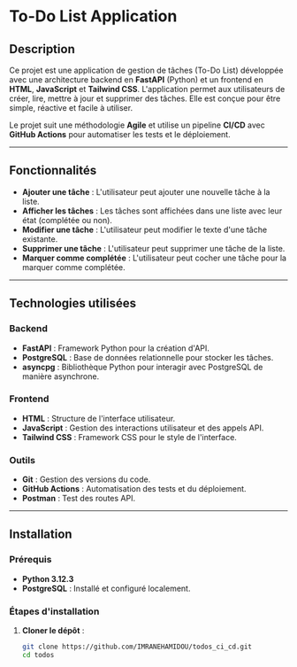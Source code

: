 # To-Do List Application

## Description

Ce projet est une application de gestion de tâches (To-Do List) développée avec une architecture backend en **FastAPI** (Python) et un frontend en **HTML**, **JavaScript** et **Tailwind CSS**. L'application permet aux utilisateurs de créer, lire, mettre à jour et supprimer des tâches. Elle est conçue pour être simple, réactive et facile à utiliser.

Le projet suit une méthodologie **Agile** et utilise un pipeline **CI/CD** avec **GitHub Actions** pour automatiser les tests et le déploiement.

---

## Fonctionnalités

- **Ajouter une tâche** : L'utilisateur peut ajouter une nouvelle tâche à la liste.
- **Afficher les tâches** : Les tâches sont affichées dans une liste avec leur état (complétée ou non).
- **Modifier une tâche** : L'utilisateur peut modifier le texte d'une tâche existante.
- **Supprimer une tâche** : L'utilisateur peut supprimer une tâche de la liste.
- **Marquer comme complétée** : L'utilisateur peut cocher une tâche pour la marquer comme complétée.

---

## Technologies utilisées

### Backend

- **FastAPI** : Framework Python pour la création d'API.
- **PostgreSQL** : Base de données relationnelle pour stocker les tâches.
- **asyncpg** : Bibliothèque Python pour interagir avec PostgreSQL de manière asynchrone.

### Frontend

- **HTML** : Structure de l'interface utilisateur.
- **JavaScript** : Gestion des interactions utilisateur et des appels API.
- **Tailwind CSS** : Framework CSS pour le style de l'interface.

### Outils

- **Git** : Gestion des versions du code.
- **GitHub Actions** : Automatisation des tests et du déploiement.
- **Postman** : Test des routes API.

---

## Installation

### Prérequis

- **Python 3.12.3**
- **PostgreSQL** : Installé et configuré localement.

### Étapes d'installation

1. **Cloner le dépôt** :
   ```bash
   git clone https://github.com/IMRANEHAMIDOU/todos_ci_cd.git
   cd todos
   ```
